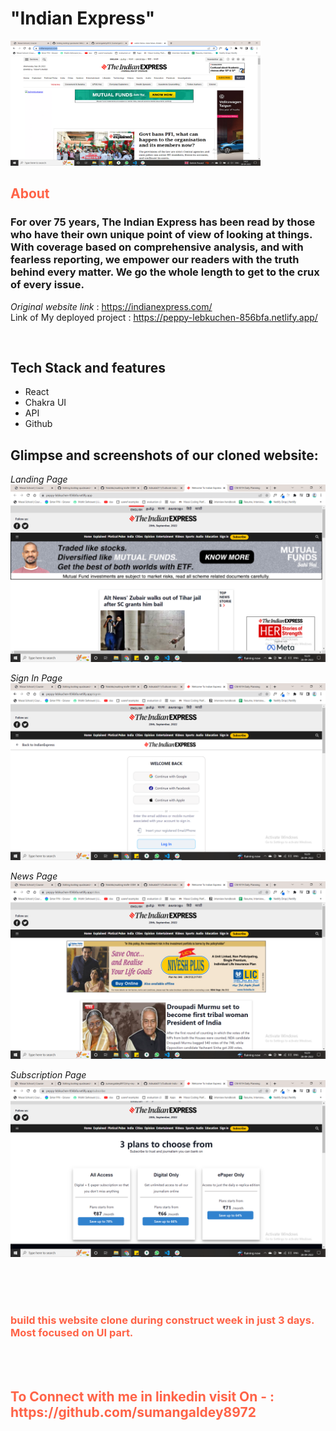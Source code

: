 <h1> "Indian Express"  </h1>
<img src="https://raw.githubusercontent.com/sumangaldey8972/my-repository/main/Indian%20Express%20home%20page%20original.png" width="400" height="200">

<h2 style="color:Tomato;">About</h2>

<h3 >For over 75 years, The Indian Express has been read by those who have their own unique point of view of looking at things. With coverage based on comprehensive analysis, and with fearless reporting, we empower our readers with the truth behind every matter. We go the whole length to get to the crux of every issue.</h3>


*Original website link* : https://indianexpress.com/
 <br/>
 Link of My deployed project : https://peppy-lebkuchen-856bfa.netlify.app/
 
 <br/>
 
 
## Tech Stack and features
- React
- Chakra UI
- API
- Github



## Glimpse and screenshots of our cloned website:
*Landing Page*
![Landing](https://raw.githubusercontent.com/sumangaldey8972/my-repository/main/ie%20homepage.png) <br/>

*Sign In Page*
![explorenow](https://raw.githubusercontent.com/sumangaldey8972/my-repository/main/ie%20signup.png) <br/>

*News Page*
![new_arrival](https://raw.githubusercontent.com/sumangaldey8972/my-repository/main/ie%20page.png) <br/>



*Subscription Page*
![cart Page](https://raw.githubusercontent.com/sumangaldey8972/my-repository/main/ie%20subscription.png) <br/>


<br/><br/><br/>

<h3 style="color:Tomato;">
    build this website clone during construct week in just 3 days. 
    Most focused on UI part.
</h3>
<br/> <br/>
<h2 style="color:Tomato;">
    To Connect with me in linkedin visit On - : https://github.com/sumangaldey8972
</h2>
